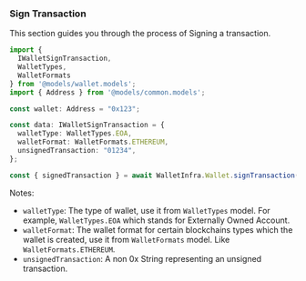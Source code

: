 ### Sign Transaction

This section guides you through the process of Signing a transaction.

```ts
import { 
  IWalletSignTransaction, 
  WalletTypes, 
  WalletFormats 
} from '@models/wallet.models';
import { Address } from '@models/common.models';

const wallet: Address = "0x123";

const data: IWalletSignTransaction = {
  walletType: WalletTypes.EOA,
  walletFormat: WalletFormats.ETHEREUM,
  unsignedTransaction: "01234",
};

const { signedTransaction } = await WalletInfra.Wallet.signTransaction(wallet, data);
```

Notes:

- `walletType`: The type of wallet, use it from `WalletTypes` model. For example, `WalletTypes.EOA` which stands for Externally Owned Account.
- `walletFormat`: The wallet format for certain blockchains types which the wallet is created, use it from `WalletFormats` model. Like `WalletFormats.ETHEREUM`.
- `unsignedTransaction`: A non 0x String representing an unsigned transaction.
